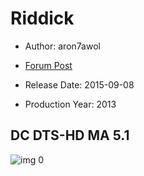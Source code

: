 # Riddick

* Author: aron7awol

* [Forum Post](https://www.avsforum.com/threads/bass-eq-for-filtered-movies.2995212/post-56885378)

* Release Date: 2015-09-08
* Production Year: 2013

## DC DTS-HD MA 5.1

![img 0](https://i.imgur.com/h3CPlXE.jpg)

